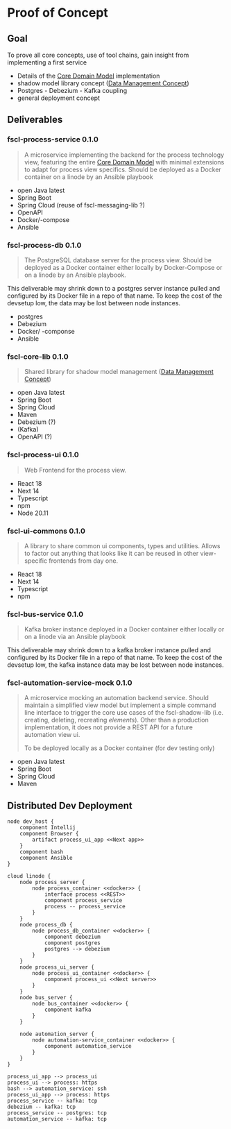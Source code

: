 
# Proof of Concept

## Goal

To prove all core concepts, use of tool chains, gain insight from implementing a first service
* Details of the [Core Domain Model](./core-domain-model/Core%20Domain%20Model.md) implementation
* shadow model library concept ([Data Management Concept](./data-management-concept/Data%20Management%20Concept.md))
* Postgres - Debezium - Kafka coupling
* general deployment concept

## Deliverables

### fscl-process-service 0.1.0

> A microservice implementing the backend for the process technology view, featuring the entire [Core Domain Model](./core-domain-model/Core%20Domain%20Model.md) with minimal extensions to adapt for process view specifics. Should be deployed as a Docker container on a linode by an Ansible playbook

* open Java latest 
* Spring Boot
* Spring Cloud (reuse of fscl-messaging-lib ?)
* OpenAPI
* Docker/-compose
* Ansible

### fscl-process-db 0.1.0

> The PostgreSQL database server for the process view. Should be deployed as a Docker container either locally by Docker-Compose or on a linode by an Ansible playbook. 

This deliverable may shrink down to a postgres server instance pulled and configured by its Docker file in a repo of that name. To keep the cost of the devsetup low, the data may be lost between node instances.

* postgres
* Debezium
* Docker/ -componse
* Ansible

### fscl-core-lib 0.1.0

> Shared library for shadow model management ([Data Management Concept](./data-management-concept/Data%20Management%20Concept.md))

* open Java latest
* Spring Boot
* Spring Cloud
* Maven
* Debezium (?)
* (Kafka)
* OpenAPI (?)

### fscl-process-ui 0.1.0

> Web Frontend for the process view. 

* React 18
* Next 14
* Typescript
* npm
* Node 20.11

### fscl-ui-commons 0.1.0

> A library to share common ui components, types and utilities. Allows to factor out anything that looks like it can be reused in other view-specific frontends from day one.

* React 18
* Next 14
* Typescript
* npm

### fscl-bus-service 0.1.0

>Kafka broker instance deployed in a Docker container either locally or on a linode via an Ansible playbook 

This deliverable may shrink down to a kafka broker instance pulled and configured by its Docker file in a repo of that name. To keep the cost of the devsetup low, the kafka instance data may be lost between node instances.

### fscl-automation-service-mock 0.1.0

>A microservice mocking  an automation backend service. Should maintain a simplified view model but implement a simple command line interface to trigger the core use cases of the fscl-shadow-lib (i.e. creating, deleting, recreating *elements*). Other than a production implementation, it does not provide a REST API for a future automation view ui.
>
>To be deployed locally as a Docker container (for dev testing only)

* open Java latest 
* Spring Boot
* Spring Cloud
* Maven


## Distributed Dev Deployment

```plantuml
node dev_host {
	component Intellij
	component Browser {
		artifact process_ui_app <<Next app>>
	}
	component bash
	component Ansible
}

cloud linode {
	node process_server {
		node process_container <<docker>> {
			interface process <<REST>>
			component process_service
			process -- process_service
		}
	}
	node process_db {
		node process_db_container <<docker>> {
			component debezium
			component postgres
			postgres --> debezium
		}
	}
	node process_ui_server {
		node process_ui_container <<docker>> {
			component process_ui <<Next server>>
		}
	}
	node bus_server {
		node bus_container <<docker>> {
			component kafka
		}
	}
	
	node automation_server {
		node automation-service_container <<docker>> {
			component automation_service
		}
	}
}

process_ui_app --> process_ui
process_ui --> process: https
bash --> automation_service: ssh
process_ui_app --> process: https
process_service -- kafka: tcp
debezium -- kafka: tcp
process_service -- postgres: tcp
automation_service -- kafka: tcp
```
